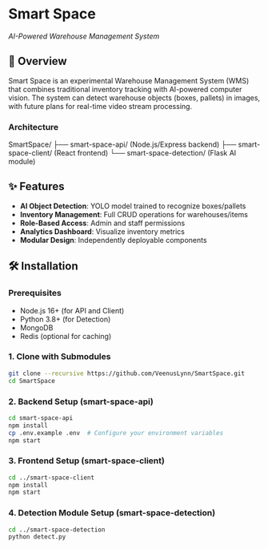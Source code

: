 # Smart Space 

*AI-Powered Warehouse Management System*

## 📖 Overview
Smart Space is an experimental Warehouse Management System (WMS) that combines traditional inventory tracking with AI-powered computer vision. The system can detect warehouse objects (boxes, pallets) in images, with future plans for real-time video stream processing.

### Architecture
SmartSpace/
├── smart-space-api/ (Node.js/Express backend)
├── smart-space-client/ (React frontend)
└── smart-space-detection/ (Flask AI module)


## ✨ Features
- **AI Object Detection**: YOLO model trained to recognize boxes/pallets
- **Inventory Management**: Full CRUD operations for warehouses/items
- **Role-Based Access**: Admin and staff permissions
- **Analytics Dashboard**: Visualize inventory metrics
- **Modular Design**: Independently deployable components

## 🛠️ Installation

### Prerequisites
- Node.js 16+ (for API and Client)
- Python 3.8+ (for Detection)
- MongoDB
- Redis (optional for caching)

### 1. Clone with Submodules
```bash
git clone --recursive https://github.com/VeenusLynn/SmartSpace.git
cd SmartSpace
```

### 2. Backend Setup (smart-space-api)
```bash
cd smart-space-api
npm install
cp .env.example .env  # Configure your environment variables
npm start
```

### 3. Frontend Setup (smart-space-client)
```bash
cd ../smart-space-client
npm install
npm start
```

### 4. Detection Module Setup (smart-space-detection)
```bash
cd ../smart-space-detection
python detect.py
```
